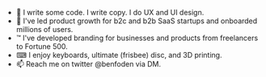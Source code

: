 - 🌱 I write some code. I write copy. I do UX and UI design.
- 💞️ I've led product growth for b2c and b2b SaaS startups and onboarded millions of users.
- ™ I've developed branding for businesses and products from freelancers to Fortune 500.
- ⌨ I enjoy keyboards, ultimate (frisbee) disc, and 3D printing.
- 📫 Reach me on twitter @benfoden via DM.
